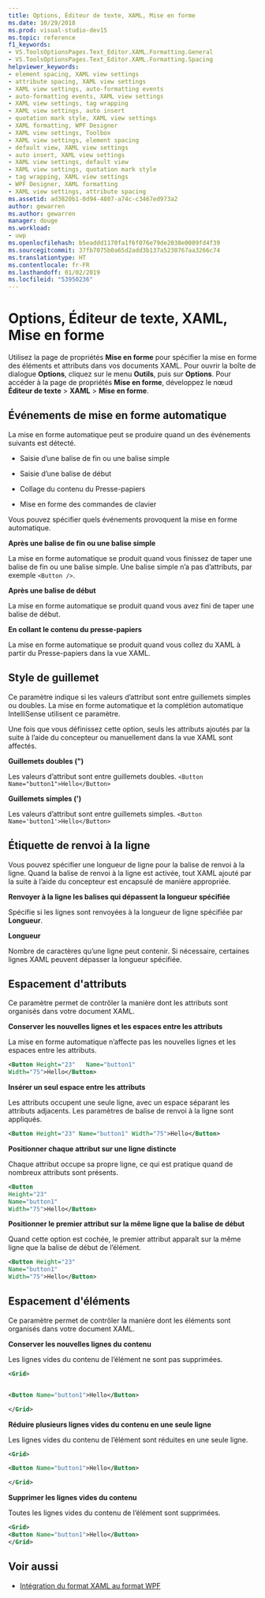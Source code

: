 ```yaml
---
title: Options, Éditeur de texte, XAML, Mise en forme
ms.date: 10/29/2018
ms.prod: visual-studio-dev15
ms.topic: reference
f1_keywords:
- VS.ToolsOptionsPages.Text_Editor.XAML.Formatting.General
- VS.ToolsOptionsPages.Text_Editor.XAML.Formatting.Spacing
helpviewer_keywords:
- element spacing, XAML view settings
- attribute spacing, XAML view settings
- XAML view settings, auto-formatting events
- auto-formatting events, XAML view settings
- XAML view settings, tag wrapping
- XAML view settings, auto insert
- quotation mark style, XAML view settings
- XAML formatting, WPF Designer
- XAML view settings, Toolbox
- XAML view settings, element spacing
- default view, XAML view settings
- auto insert, XAML view settings
- XAML view settings, default view
- XAML view settings, quotation mark style
- tag wrapping, XAML view settings
- WPF Designer, XAML formatting
- XAML view settings, attribute spacing
ms.assetid: ad3820b1-0d94-4807-a74c-c3467ed973a2
author: gewarren
ms.author: gewarren
manager: douge
ms.workload:
- uwp
ms.openlocfilehash: b5eaddd1170fa1f6f076e79de2038e0089fd4f39
ms.sourcegitcommit: 37fb7075b0a65d2add3b137a5230767aa3266c74
ms.translationtype: HT
ms.contentlocale: fr-FR
ms.lasthandoff: 01/02/2019
ms.locfileid: "53950236"
---
```

# <a name="options-text-editor-xaml-formatting"></a>Options, Éditeur de texte, XAML, Mise en forme

Utilisez la page de propriétés **Mise en forme** pour spécifier la mise en forme des éléments et attributs dans vos documents XAML. Pour ouvrir la boîte de dialogue **Options**, cliquez sur le menu **Outils**, puis sur **Options**. Pour accéder à la page de propriétés **Mise en forme**, développez le nœud **Éditeur de texte** > **XAML** > **Mise en forme**.

## <a name="auto-formatting-events"></a>Événements de mise en forme automatique

La mise en forme automatique peut se produire quand un des événements suivants est détecté.

-   Saisie d’une balise de fin ou une balise simple

-   Saisie d’une balise de début

-   Collage du contenu du Presse-papiers

-   Mise en forme des commandes de clavier

Vous pouvez spécifier quels événements provoquent la mise en forme automatique.

**Après une balise de fin ou une balise simple**

La mise en forme automatique se produit quand vous finissez de taper une balise de fin ou une balise simple. Une balise simple n’a pas d’attributs, par exemple `<Button />`.

**Après une balise de début**

La mise en forme automatique se produit quand vous avez fini de taper une balise de début.

**En collant le contenu du presse-papiers**

La mise en forme automatique se produit quand vous collez du XAML à partir du Presse-papiers dans la vue XAML.

## <a name="quotation-mark-style"></a>Style de guillemet

Ce paramètre indique si les valeurs d’attribut sont entre guillemets simples ou doubles. La mise en forme automatique et la complétion automatique IntelliSense utilisent ce paramètre.

Une fois que vous définissez cette option, seuls les attributs ajoutés par la suite à l’aide du concepteur ou manuellement dans la vue XAML sont affectés.

**Guillemets doubles (")**

Les valeurs d’attribut sont entre guillemets doubles.
`<Button Name="button1">Hello</Button>`

**Guillemets simples (')**

Les valeurs d’attribut sont entre guillemets simples.
`<Button Name='button1'>Hello</Button>`

## <a name="tag-wrapping"></a>Étiquette de renvoi à la ligne

Vous pouvez spécifier une longueur de ligne pour la balise de renvoi à la ligne. Quand la balise de renvoi à la ligne est activée, tout XAML ajouté par la suite à l’aide du concepteur est encapsulé de manière appropriée.

**Renvoyer à la ligne les balises qui dépassent la longueur spécifiée**

Spécifie si les lignes sont renvoyées à la longueur de ligne spécifiée par **Longueur**.

**Longueur**

Nombre de caractères qu’une ligne peut contenir. Si nécessaire, certaines lignes XAML peuvent dépasser la longueur spécifiée.

## <a name="attribute-spacing"></a>Espacement d'attributs

Ce paramètre permet de contrôler la manière dont les attributs sont organisés dans votre document XAML.

**Conserver les nouvelles lignes et les espaces entre les attributs**

La mise en forme automatique n’affecte pas les nouvelles lignes et les espaces entre les attributs.

```xml
<Button Height="23"   Name="button1"
Width="75">Hello</Button>
```

**Insérer un seul espace entre les attributs**

Les attributs occupent une seule ligne, avec un espace séparant les attributs adjacents. Les paramètres de balise de renvoi à la ligne sont appliqués.

```xml
<Button Height="23" Name="button1" Width="75">Hello</Button>
```

**Positionner chaque attribut sur une ligne distincte**

Chaque attribut occupe sa propre ligne, ce qui est pratique quand de nombreux attributs sont présents.

```xml
<Button
Height="23"
Name="button1"
Width="75">Hello</Button>
```

**Positionner le premier attribut sur la même ligne que la balise de début**

Quand cette option est cochée, le premier attribut apparaît sur la même ligne que la balise de début de l’élément.

```xml
<Button Height="23"
Name="button1"
Width="75">Hello</Button>
```

## <a name="element-spacing"></a>Espacement d'éléments

Ce paramètre permet de contrôler la manière dont les éléments sont organisés dans votre document XAML.

**Conserver les nouvelles lignes du contenu**

Les lignes vides du contenu de l’élément ne sont pas supprimées.

```xml
<Grid>


<Button Name="button1">Hello</Button>

</Grid>
```

**Réduire plusieurs lignes vides du contenu en une seule ligne**

Les lignes vides du contenu de l’élément sont réduites en une seule ligne.

```xml
<Grid>

<Button Name="button1">Hello</Button>

</Grid>
```

**Supprimer les lignes vides du contenu**

Toutes les lignes vides du contenu de l’élément sont supprimées.

```xml
<Grid>
<Button Name="button1">Hello</Button>
</Grid>
```

## <a name="see-also"></a>Voir aussi

- [Intégration du format XAML au format WPF](/dotnet/framework/wpf/advanced/xaml-in-wpf)